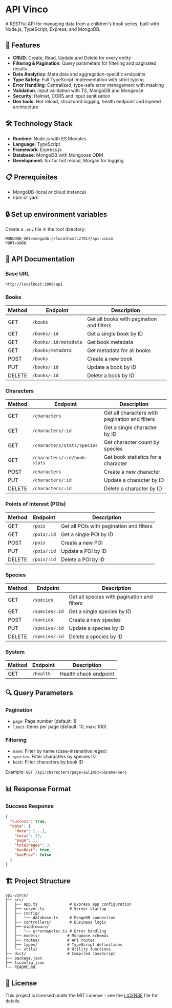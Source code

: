 # API Vinco

A RESTful API for managing data from a children's book series, built with Node.js, TypeScript, Express, and MongoDB.

## 🚀 Features

- **CRUD**: Create, Read, Update and Delete for every entity
- **Filtering & Pagination**: Query parameters for filtering and paginated results
- **Data Analytics**: Meta data and aggregation-specific endpoints
- **Type Safety**: Full TypeScript implementation with strict typing
- **Error Handling**: Centralized, type-safe error management with masking
- **Validation**: Input validation with TS, MongoDB and Mongoose
- **Security**: Helmet, CORS and input sanitisation
- **Dev tools**: Hot reload, structured logging, health endpoint and layered architecture

## 🛠️ Technology Stack

- **Runtime**: Node.js with ES Modules
- **Language**: TypeScript
- **Framework**: Express.js
- **Database**: MongoDB with Mongoose ODM
- **Development**: tsx for hot reload, Morgan for logging

## 📋 Prerequisites

- MongoDB (local or cloud instance)
- npm or yarn

## 🔒 Set up environment variables

Create a `.env` file in the root directory:

```env
MONGODB_URI=mongodb://localhost:27017/api-vinco
PORT=3000
```

## 📖 API Documentation

### Base URL

```
http://localhost:3000/api
```

### Books

| Method | Endpoint              | Description                               |
| ------ | --------------------- | ----------------------------------------- |
| GET    | `/books`              | Get all books with pagination and filters |
| GET    | `/books/:id`          | Get a single book by ID                   |
| GET    | `/books/:id/metadata` | Get book metadata                         |
| GET    | `/books/metadata`     | Get metadata for all books                |
| POST   | `/books`              | Create a new book                         |
| PUT    | `/books/:id`          | Update a book by ID                       |
| DELETE | `/books/:id`          | Delete a book by ID                       |

### Characters

| Method | Endpoint                     | Description                                    |
| ------ | ---------------------------- | ---------------------------------------------- |
| GET    | `/characters`                | Get all characters with pagination and filters |
| GET    | `/characters/:id`            | Get a single character by ID                   |
| GET    | `/characters/stats/species`  | Get character count by species                 |
| GET    | `/characters/:id/book-stats` | Get book statistics for a character            |
| POST   | `/characters`                | Create a new character                         |
| PUT    | `/characters/:id`            | Update a character by ID                       |
| DELETE | `/characters/:id`            | Delete a character by ID                       |

### Points of Interest (POIs)

| Method | Endpoint    | Description                              |
| ------ | ----------- | ---------------------------------------- |
| GET    | `/pois`     | Get all POIs with pagination and filters |
| GET    | `/pois/:id` | Get a single POI by ID                   |
| POST   | `/pois`     | Create a new POI                         |
| PUT    | `/pois/:id` | Update a POI by ID                       |
| DELETE | `/pois/:id` | Delete a POI by ID                       |

### Species

| Method | Endpoint       | Description                                 |
| ------ | -------------- | ------------------------------------------- |
| GET    | `/species`     | Get all species with pagination and filters |
| GET    | `/species/:id` | Get a single species by ID                  |
| POST   | `/species`     | Create a new species                        |
| PUT    | `/species/:id` | Update a species by ID                      |
| DELETE | `/species/:id` | Delete a species by ID                      |

### System

| Method | Endpoint  | Description           |
| ------ | --------- | --------------------- |
| GET    | `/health` | Health check endpoint |

## 🔍 Query Parameters

### Pagination

- `page`: Page number (default: 1)
- `limit`: Items per page (default: 10, max: 100)

### Filtering

- `name`: Filter by name (case-insensitive regex)
- `species`: Filter characters by species ID
- `book`: Filter characters by book ID

Example: `GET /api/characters?page=1&limit=5&name=hero`

## 📊 Response Format

### Success Response

```json
{
  "success": true,
  "data": {
    "data": [...],
    "total": 25,
    "page": 1,
    "totalPages": 3,
    "hasNext": true,
    "hasPrev": false
  }
}
```

## 🏗️ Project Structure

```
api-vinco/
├── src/
│   ├── app.ts              # Express app configuration
│   ├── server.ts           # Server startup
│   ├── config/
│   │   └── database.ts     # MongoDB connection
│   ├── controllers/        # Business logic
│   ├── middleware/
│   │   └── errorHandler.ts # Error handling
│   ├── models/            # Mongoose schemas
│   ├── routes/            # API routes
│   ├── types/             # TypeScript definitions
│   └── utils/             # Utility functions
├── dist/                  # Compiled JavaScript
├── package.json
├── tsconfig.json
└── README.md
```

## 📄 License

This project is licensed under the MIT License - see the [LICENSE](LICENSE) file for details.
